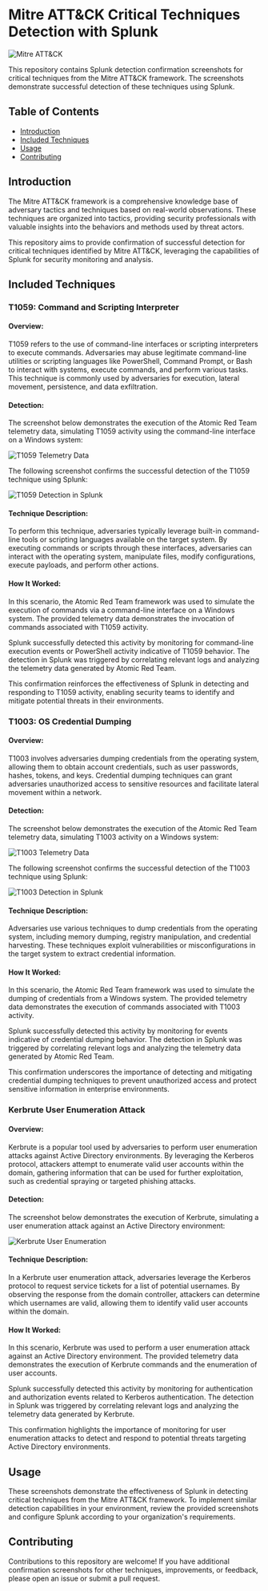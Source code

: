 
# Mitre ATT&CK Critical Techniques Detection with Splunk

![Mitre ATT&CK](AtomicRedTeam/Mitre.png)

This repository contains Splunk detection confirmation screenshots for critical techniques from the Mitre ATT&CK framework. The screenshots demonstrate successful detection of these techniques using Splunk.

## Table of Contents

- [Introduction](#introduction)
- [Included Techniques](#included-techniques)
- [Usage](#usage)
- [Contributing](#contributing)

## Introduction

The Mitre ATT&CK framework is a comprehensive knowledge base of adversary tactics and techniques based on real-world observations. These techniques are organized into tactics, providing security professionals with valuable insights into the behaviors and methods used by threat actors.

This repository aims to provide confirmation of successful detection for critical techniques identified by Mitre ATT&CK, leveraging the capabilities of Splunk for security monitoring and analysis.

## Included Techniques

### T1059: Command and Scripting Interpreter

#### Overview:

T1059 refers to the use of command-line interfaces or scripting interpreters to execute commands. Adversaries may abuse legitimate command-line utilities or scripting languages like PowerShell, Command Prompt, or Bash to interact with systems, execute commands, and perform various tasks. This technique is commonly used by adversaries for execution, lateral movement, persistence, and data exfiltration.

#### Detection:

The screenshot below demonstrates the execution of the Atomic Red Team telemetry data, simulating T1059 activity using the command-line interface on a Windows system:

![T1059 Telemetry Data](AtomicRedTeam/WindowsT1059_001.PNG)

The following screenshot confirms the successful detection of the T1059 technique using Splunk:

![T1059 Detection in Splunk](AtomicRedTeam/T1059_001SPLUNK.PNG)

#### Technique Description:

To perform this technique, adversaries typically leverage built-in command-line tools or scripting languages available on the target system. By executing commands or scripts through these interfaces, adversaries can interact with the operating system, manipulate files, modify configurations, execute payloads, and perform other actions.

#### How It Worked:

In this scenario, the Atomic Red Team framework was used to simulate the execution of commands via a command-line interface on a Windows system. The provided telemetry data demonstrates the invocation of commands associated with T1059 activity.

Splunk successfully detected this activity by monitoring for command-line execution events or PowerShell activity indicative of T1059 behavior. The detection in Splunk was triggered by correlating relevant logs and analyzing the telemetry data generated by Atomic Red Team.

This confirmation reinforces the effectiveness of Splunk in detecting and responding to T1059 activity, enabling security teams to identify and mitigate potential threats in their environments.

### T1003: OS Credential Dumping

#### Overview:

T1003 involves adversaries dumping credentials from the operating system, allowing them to obtain account credentials, such as user passwords, hashes, tokens, and keys. Credential dumping techniques can grant adversaries unauthorized access to sensitive resources and facilitate lateral movement within a network.

#### Detection:

The screenshot below demonstrates the execution of the Atomic Red Team telemetry data, simulating T1003 activity on a Windows system:

![T1003 Telemetry Data](AtomicRedTeam/WindT1003_001.PNG)

The following screenshot confirms the successful detection of the T1003 technique using Splunk:

![T1003 Detection in Splunk](AtomicRedTeam/SPLUNKCaptureT1003_001.PNG)

#### Technique Description:

Adversaries use various techniques to dump credentials from the operating system, including memory dumping, registry manipulation, and credential harvesting. These techniques exploit vulnerabilities or misconfigurations in the target system to extract credential information.

#### How It Worked:

In this scenario, the Atomic Red Team framework was used to simulate the dumping of credentials from a Windows system. The provided telemetry data demonstrates the execution of commands associated with T1003 activity.

Splunk successfully detected this activity by monitoring for events indicative of credential dumping behavior. The detection in Splunk was triggered by correlating relevant logs and analyzing the telemetry data generated by Atomic Red Team.

This confirmation underscores the importance of detecting and mitigating credential dumping techniques to prevent unauthorized access and protect sensitive information in enterprise environments.

### Kerbrute User Enumeration Attack

#### Overview:

Kerbrute is a popular tool used by adversaries to perform user enumeration attacks against Active Directory environments. By leveraging the Kerberos protocol, attackers attempt to enumerate valid user accounts within the domain, gathering information that can be used for further exploitation, such as credential spraying or targeted phishing attacks.

#### Detection:

The screenshot below demonstrates the execution of Kerbrute, simulating a user enumeration attack against an Active Directory environment:

![Kerbrute User Enumeration](AtomicRedTeam/SiemKerburte.PNG)


#### Technique Description:

In a Kerbrute user enumeration attack, adversaries leverage the Kerberos protocol to request service tickets for a list of potential usernames. By observing the response from the domain controller, attackers can determine which usernames are valid, allowing them to identify valid user accounts within the domain.

#### How It Worked:

In this scenario, Kerbrute was used to perform a user enumeration attack against an Active Directory environment. The provided telemetry data demonstrates the execution of Kerbrute commands and the enumeration of user accounts.

Splunk successfully detected this activity by monitoring for authentication and authorization events related to Kerberos authentication. The detection in Splunk was triggered by correlating relevant logs and analyzing the telemetry data generated by Kerbrute.

This confirmation highlights the importance of monitoring for user enumeration attacks to detect and respond to potential threats targeting Active Directory environments.

## Usage

These screenshots demonstrate the effectiveness of Splunk in detecting critical techniques from the Mitre ATT&CK framework. To implement similar detection capabilities in your environment, review the provided screenshots and configure Splunk according to your organization's requirements.

## Contributing

Contributions to this repository are welcome! If you have additional confirmation screenshots for other techniques, improvements, or feedback, please open an issue or submit a pull request.


